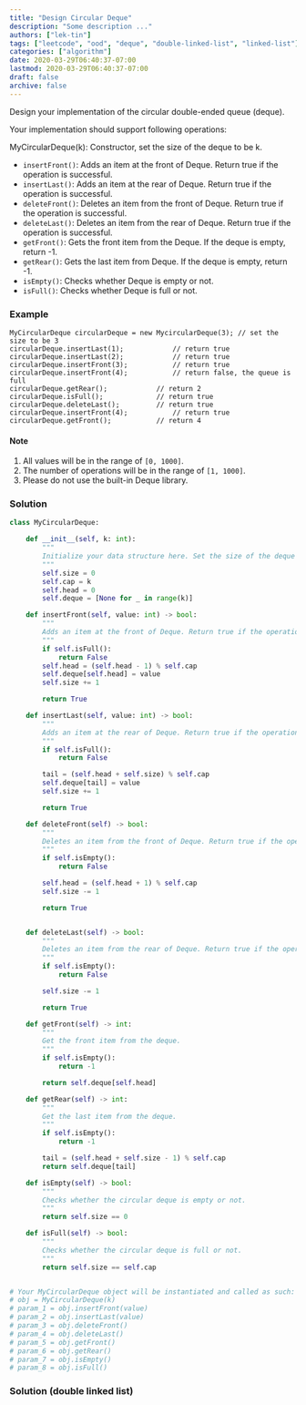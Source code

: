 ```yaml
---
title: "Design Circular Deque"
description: "Some description ..."
authors: ["lek-tin"]
tags: ["leetcode", "ood", "deque", "double-linked-list", "linked-list"]
categories: ["algorithm"]
date: 2020-03-29T06:40:37-07:00
lastmod: 2020-03-29T06:40:37-07:00
draft: false
archive: false
---
```

Design your implementation of the circular double-ended queue (deque).  

Your implementation should support following operations:

MyCircularDeque(k): Constructor, set the size of the deque to be k.
- `insertFront()`: Adds an item at the front of Deque. Return true if the operation is successful.
- `insertLast()`: Adds an item at the rear of Deque. Return true if the operation is successful.
- `deleteFront()`: Deletes an item from the front of Deque. Return true if the operation is successful.
- `deleteLast()`: Deletes an item from the rear of Deque. Return true if the operation is successful.
- `getFront()`: Gets the front item from the Deque. If the deque is empty, return -1.
- `getRear()`: Gets the last item from Deque. If the deque is empty, return -1.
- `isEmpty()`: Checks whether Deque is empty or not.
- `isFull()`: Checks whether Deque is full or not.

### Example

```
MyCircularDeque circularDeque = new MycircularDeque(3); // set the size to be 3
circularDeque.insertLast(1);			// return true
circularDeque.insertLast(2);			// return true
circularDeque.insertFront(3);			// return true
circularDeque.insertFront(4);			// return false, the queue is full
circularDeque.getRear();  			// return 2
circularDeque.isFull();				// return true
circularDeque.deleteLast();			// return true
circularDeque.insertFront(4);			// return true
circularDeque.getFront();			// return 4
```

#### Note

1. All values will be in the range of `[0, 1000]`.
2. The number of operations will be in the range of `[1, 1000]`.
3. Please do not use the built-in Deque library.

### Solution

```python
class MyCircularDeque:

    def __init__(self, k: int):
        """
        Initialize your data structure here. Set the size of the deque to be k.
        """
        self.size = 0
        self.cap = k
        self.head = 0
        self.deque = [None for _ in range(k)]

    def insertFront(self, value: int) -> bool:
        """
        Adds an item at the front of Deque. Return true if the operation is successful.
        """
        if self.isFull():
            return False
        self.head = (self.head - 1) % self.cap
        self.deque[self.head] = value
        self.size += 1

        return True

    def insertLast(self, value: int) -> bool:
        """
        Adds an item at the rear of Deque. Return true if the operation is successful.
        """
        if self.isFull():
            return False

        tail = (self.head + self.size) % self.cap
        self.deque[tail] = value
        self.size += 1

        return True

    def deleteFront(self) -> bool:
        """
        Deletes an item from the front of Deque. Return true if the operation is successful.
        """
        if self.isEmpty():
            return False

        self.head = (self.head + 1) % self.cap
        self.size -= 1

        return True


    def deleteLast(self) -> bool:
        """
        Deletes an item from the rear of Deque. Return true if the operation is successful.
        """
        if self.isEmpty():
            return False

        self.size -= 1

        return True

    def getFront(self) -> int:
        """
        Get the front item from the deque.
        """
        if self.isEmpty():
            return -1

        return self.deque[self.head]

    def getRear(self) -> int:
        """
        Get the last item from the deque.
        """
        if self.isEmpty():
            return -1

        tail = (self.head + self.size - 1) % self.cap
        return self.deque[tail]

    def isEmpty(self) -> bool:
        """
        Checks whether the circular deque is empty or not.
        """
        return self.size == 0

    def isFull(self) -> bool:
        """
        Checks whether the circular deque is full or not.
        """
        return self.size == self.cap


# Your MyCircularDeque object will be instantiated and called as such:
# obj = MyCircularDeque(k)
# param_1 = obj.insertFront(value)
# param_2 = obj.insertLast(value)
# param_3 = obj.deleteFront()
# param_4 = obj.deleteLast()
# param_5 = obj.getFront()
# param_6 = obj.getRear()
# param_7 = obj.isEmpty()
# param_8 = obj.isFull()
```

### Solution (double linked list)

```python
```
